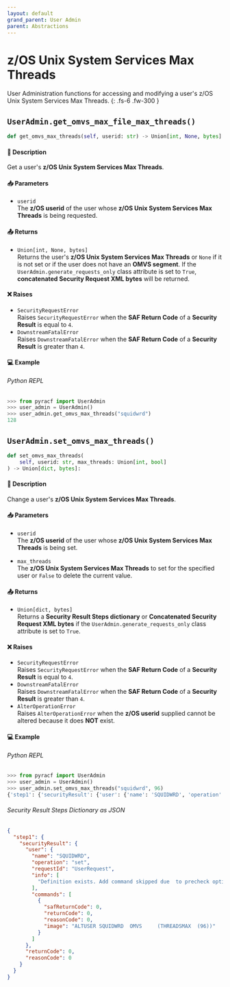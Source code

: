 ```yaml
---
layout: default
grand_parent: User Admin
parent: Abstractions
---
```


# z/OS Unix System Services Max Threads

User Administration functions for accessing and modifying a user's z/OS Unix System Services Max Threads. 
{: .fs-6 .fw-300 }

## `UserAdmin.get_omvs_max_file_max_threads()`

```python
def get_omvs_max_threads(self, userid: str) -> Union[int, None, bytes]:
```

#### 📄 Description

Get a user's **z/OS Unix System Services Max Threads**.

#### 📥 Parameters
* `userid`<br>
  The **z/OS userid** of the user whose **z/OS Unix System Services Max Threads** is being requested.

#### 📤 Returns
* `Union[int, None, bytes]`<br>
  Returns the user's **z/OS Unix System Services Max Threads** or `None` if it is not set or if the user does not have an **OMVS segment**. If the `UserAdmin.generate_requests_only` class attribute is set to `True`, **concatenated Security Request XML bytes** will be returned.

#### ❌ Raises
* `SecurityRequestError`<br>
  Raises `SecurityRequestError` when the **SAF Return Code** of a **Security Result** is equal to `4`.
* `DownstreamFatalError`<br>
  Raises `DownstreamFatalError` when the **SAF Return Code** of a **Security Result** is greater than `4`.

#### 💻 Example

###### Python REPL
```python
>>> from pyracf import UserAdmin
>>> user_admin = UserAdmin()
>>> user_admin.get_omvs_max_threads("squidwrd")
128
```

## `UserAdmin.set_omvs_max_threads()`

```python
def set_omvs_max_threads(
    self, userid: str, max_threads: Union[int, bool]
) -> Union[dict, bytes]:
```

#### 📄 Description

Change a user's **z/OS Unix System Services Max Threads**.

#### 📥 Parameters
* `userid`<br>
  The **z/OS userid** of the user whose **z/OS Unix System Services Max Threads** is being set.

* `max_threads`<br>
  The **z/OS Unix System Services Max Threads** to set for the specified user or `False` to delete the current value.

#### 📤 Returns
* `Union[dict, bytes]`<br>
  Returns a **Security Result Steps dictionary** or **Concatenated Security Request XML bytes** if the `UserAdmin.generate_requests_only` class attribute is set to `True`.

#### ❌ Raises
* `SecurityRequestError`<br>
  Raises `SecurityRequestError` when the **SAF Return Code** of a **Security Result** is equal to `4`.
* `DownstreamFatalError`<br>
  Raises `DownstreamFatalError` when the **SAF Return Code** of a **Security Result** is greater than `4`.
* `AlterOperationError`<br>
  Raises `AlterOperationError` when the **z/OS userid** supplied cannot be altered because it does **NOT** exist.

#### 💻 Example

###### Python REPL
```python
>>> from pyracf import UserAdmin
>>> user_admin = UserAdmin()
>>> user_admin.set_omvs_max_threads("squidwrd", 96)
{'step1': {'securityResult': {'user': {'name': 'SQUIDWRD', 'operation': 'set', 'requestId': 'UserRequest', 'info': ['Definition exists. Add command skipped due  to precheck option'], 'commands': [{'safReturnCode': 0, 'returnCode': 0, 'reasonCode': 0, 'image': 'ALTUSER SQUIDWRD  OMVS     (THREADSMAX  (96))'}]}, 'returnCode': 0, 'reasonCode': 0, 'runningUserid': 'testuser'}}}
```

###### Security Result Steps Dictionary as JSON
```json
{
  "step1": {
    "securityResult": {
      "user": {
        "name": "SQUIDWRD",
        "operation": "set",
        "requestId": "UserRequest",
        "info": [
          "Definition exists. Add command skipped due  to precheck option"
        ],
        "commands": [
          {
            "safReturnCode": 0,
            "returnCode": 0,
            "reasonCode": 0,
            "image": "ALTUSER SQUIDWRD  OMVS     (THREADSMAX  (96))"
          }
        ]
      },
      "returnCode": 0,
      "reasonCode": 0
    }
  }
}
```
